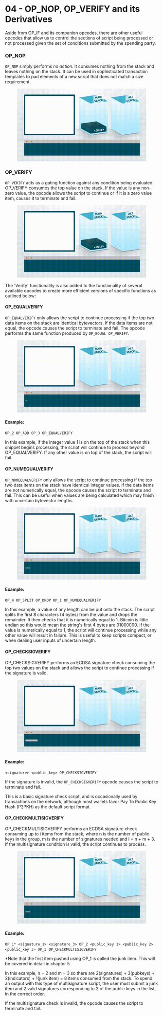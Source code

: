 # 04 - OP\_NOP, OP\_VERIFY and its Derivatives

Aside from OP\_IF and its companion opcodes, there are other useful opcodes that allow us to control the sections of script being processed or not processed given the set of conditions submitted by the spending party.

### OP\_NOP

`OP_NOP` simply performs _no action_. It consumes nothing from the stack and leaves nothing on the stack. It can be used in sophisticated transaction templates to pad elements of a new script that does not match a size requirement.

<figure><img src="../.gitbook/assets/BSVA-BitcoinScript_Chapter3-AnimationPack01-OP_NOP.gif" alt=""><figcaption></figcaption></figure>

### OP\_VERIFY

`OP_VERIFY` acts as a gating function against any condition being evaluated. OP\_VERIFY consumes the top value on the stack. If the value is any non-zero value, the opcode allows the script to continue or if it is a zero value item, causes it to terminate and fail.

<figure><img src="../.gitbook/assets/BSVA-BitcoinScript_Chapter3-AnimationPack01-OP_VERIFY.gif" alt=""><figcaption></figcaption></figure>

The 'Verify' functionality is also added to the functionality of several available opcodes to create more efficient versions of specific functions as outlined below:

#### OP\_EQUALVERIFY

`OP_EQUALVERIFY` only allows the script to continue processing if the top two data items on the stack are identical bytevectors. If the data items are not equal, the opcode causes the script to terminate and fail. The opcode performs the same function produced by `OP_EQUAL OP_VERIFY`.

<figure><img src="../.gitbook/assets/BSVA-BitcoinScript_Chapter3-AnimationPack01-OP_EQUALVERIFY.gif" alt=""><figcaption></figcaption></figure>

#### Example:

`OP_2 OP_ADD OP_3 OP_EQUALVERIFY`

In this example, if the integer value 1 is on the top of the stack when this snippet begins processing, the script will continue to process beyond OP\_EQUALVERIFY. If any other value is on top of the stack, the script will fail.

#### OP\_NUMEQUALVERIFY

`OP_NUMEQUALVERIFY` only allows the script to continue processing if the top two data items on the stack have identical integer values. If the data items are not numerically equal, the opcode causes the script to terminate and fail. This can be useful when values are being calculated which may finish with uncertain bytevector lengths.

<figure><img src="../.gitbook/assets/BSVA-BitcoinScript_Chapter3-AnimationPack01-OP_NUMEQUALVERIFY.gif" alt=""><figcaption></figcaption></figure>

#### Example:

`OP_4 OP_SPLIT OP_DROP OP_1 OP_NUMEQUALVERIFY`

In this example, a value of any length can be put onto the stack. The script splits the first 8 characters (4 bytes) from the value and drops the remainder. It then checks that it is numerically equal to 1. Bitcoin is little endian so this would mean the string's first 4 bytes are 01000000. If the value is numerically equal to 1, the script will continue processing while any other value will result in failure. This is useful to keep scripts compact, or when dealing user inputs of uncertain length.

#### OP\_CHECKSIGVERIFY

OP\_CHECKSIGVERIFY performs an ECDSA signature check consuming the top two values on the stack and allows the script to continue processing if the signature is valid.

<figure><img src="../.gitbook/assets/BSVA-BitcoinScript_Chapter3-AnimationPack01-OP_CHECKSIGVERIFY.gif" alt=""><figcaption></figcaption></figure>

#### Example:

`<signature> <public_key> OP_CHECKSIGVERIFY`

If the signature is invalid, the `OP_CHECKSIGVERIFY` opcode causes the script to terminate and fail.&#x20;

This is a basic signature check script, and is occasionally used by transactions on the network, although most wallets favor Pay To Public Key Hash (P2PKH) as the default script format.&#x20;

#### OP\_CHECKMULTISIGVERIFY

OP\_CHECKMULTISIGVERIFY performs an ECDSA signature check consuming up to i items from the stack, where n is the number of public keys in the group, m is the number of signatures needed and i = n + m + 3. If the multisignature condition is valid, the script continues to process.

<figure><img src="../.gitbook/assets/BSVA-BitcoinScript_Chapter3-AnimationPack01-OP_CHECKMULTISIGVERIFY.gif" alt=""><figcaption></figcaption></figure>

#### Example:

`OP_1* <signature_1> <signature_3> OP_2 <public_key 1> <public_key 2> <public_key 3> OP_3 OP_CHECKMULTISIGVERIFY`

\*Note that the first item pushed using OP\_1 is called the junk item. This will be covered in detail in chapter 5

In this example, n = 2 and m = 3 so there are 2(signatures) + 3(pubkeys) + 2(indicators) + 1(junk item) = 8 items consumed from the stack. To spend an output with this type of multisignature script, the user must submit a junk item and 2 valid signatures corresponding to 2 of the public keys in the list, in the correct order.

If the multisignature check is invalid, the opcode causes the script to terminate and fail.&#x20;
